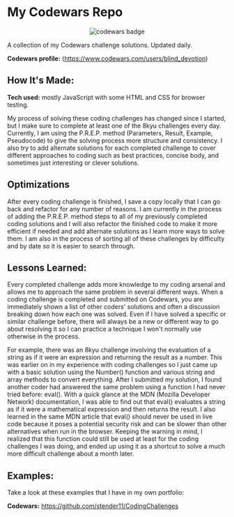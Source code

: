# My Codewars Repo

<p align="center"><img src="https://www.codewars.com/users/blind_devotion/badges/large" alt="codewars badge"></p>

A collection of my Codewars challenge solutions. Updated daily.

**Codewars profile:** (https://www.codewars.com/users/blind_devotion)

## How It's Made:

**Tech used:** mostly JavaScript with some HTML and CSS for browser testing.

My process of solving these coding challenges has changed since I started, but I make sure to complete at least one of the 8kyu challenges every day. Currently, I am using the P.R.E.P. method (Parameters, Result, Example, Pseudocode) to give the solving process more structure and consistency. I also try to add alternate solutions for each completed challenge to cover different approaches to coding such as best practices, concise body, and sometimes just interesting or clever solutions.

## Optimizations

After every coding challenge is finished, I save a copy locally that I can go back and refactor for any number of reasons. I am currently in the process of adding the P.R.E.P. method steps to all of my previously completed coding solutions and I will also refactor the finished code to make it more efficient if needed and add alternate solutions as I learn more ways to solve them. I am also in the process of sorting all of these challenges by difficulty and by date so it is easier to search through.

## Lessons Learned:

Every completed challenge adds more knowledge to my coding arsenal and allows me to approach the same problem in several different ways. When a coding challenge is completed and submitted on Codewars, you are immediately shown a list of other coders' solutions and often a discussion breaking down how each one was solved. Even if I have solved a specific or similar challenge before, there will always be a new or different way to go about resolving it so I can practice a technique I won't normally use otherwise in the process. 

For example, there was an 8kyu challenge involving the evaluation of a string as if it were an expression and returning the result as a number. This was earlier on in my experience with coding challenges so I just came up with a basic solution using the Number() function and various string and array methods to convert everything. After I submitted my solution, I found another coder had answered the same problem using a function I had never tried before: eval(). With a quick glance at the MDN (Mozilla Developer Network) documentation, I was able to find out that eval() evaluates a string as if it were a mathematical expression and then returns the result. I also learned in the same MDN article that eval() should never be used in live code because it poses a potential security risk and can be slower than other alternatives when run in the browser. Keeping the warning in mind, I realized that this function could still be used at least for the coding challenges I was doing, and ended up using it as a shortcut to solve a much more difficult challenge about a month later.

## Examples:

Take a look at these examples that I have in my own portfolio:

**Codewars:** https://github.com/stender11/CodingChallenges
